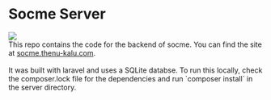 # Socme Server
<img src='https://images.unsplash.com/photo-1645499355036-f2e04e4cdb4f?ixlib=rb-4.0.3&ixid=MnwxMjA3fDB8MHxwaG90by1wYWdlfHx8fGVufDB8fHx8&auto=format&fit=crop&w=1332&q=80'>
<br/>
This repo contains the code for the backend of socme. You can find the site at <a href='https://socme.thenu-kalu.com'>socme.thenu-kalu.com</a>.<br/><br/>
It was built with laravel and uses a SQLite databse. 
To run this locally, check the composer.lock file for the dependencies and run `composer install` in the server directory.

